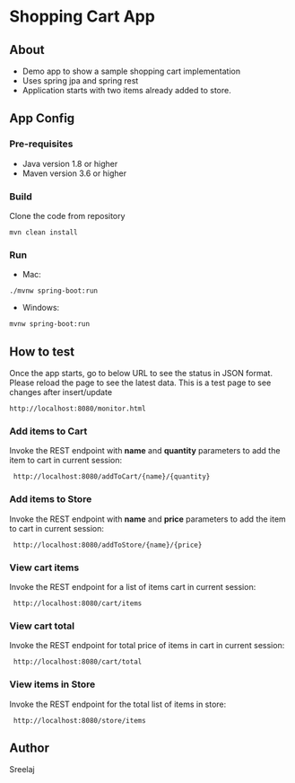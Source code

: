 # Shopping Cart App

## About

* Demo app to show a sample shopping cart implementation
* Uses spring jpa and spring rest
* Application starts with two items already added to store.

## App Config

### Pre-requisites

* Java version 1.8 or higher
* Maven version 3.6 or higher

### Build
Clone the code from repository
```
mvn clean install
```

### Run
* Mac:
```
./mvnw spring-boot:run
```
* Windows: 
```
mvnw spring-boot:run
```

## How to test

Once the app starts, go to below URL to see the status in JSON format. Please reload the page to see the latest data.
This is a test page to see changes after insert/update
```
http://localhost:8080/monitor.html
 ```

### Add items to Cart

Invoke the REST endpoint with **name** and **quantity** parameters to add the item to cart in current session:
```
 http://localhost:8080/addToCart/{name}/{quantity}
```
### Add items to Store

Invoke the REST endpoint with **name** and **price** parameters to add the item to cart in current session:
```
 http://localhost:8080/addToStore/{name}/{price}
```
### View cart items

Invoke the REST endpoint for a list of items cart in current session:
```
 http://localhost:8080/cart/items
```
### View cart total

Invoke the REST endpoint for total price of items in cart in current session:
```
 http://localhost:8080/cart/total
```
### View items in Store

Invoke the REST endpoint for the total list of items in store:
```
 http://localhost:8080/store/items
```
## Author
Sreelaj